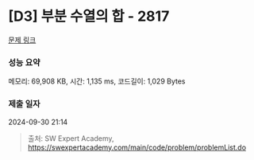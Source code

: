 # [D3] 부분 수열의 합 - 2817 

[문제 링크](https://swexpertacademy.com/main/code/problem/problemDetail.do?contestProbId=AV7IzvG6EksDFAXB) 

### 성능 요약

메모리: 69,908 KB, 시간: 1,135 ms, 코드길이: 1,029 Bytes

### 제출 일자

2024-09-30 21:14



> 출처: SW Expert Academy, https://swexpertacademy.com/main/code/problem/problemList.do